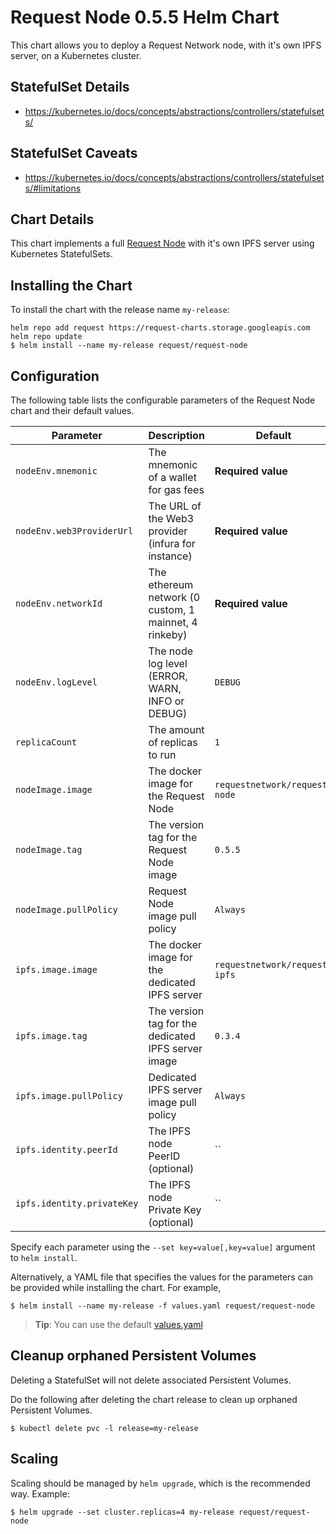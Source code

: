 # Request Node 0.5.5 Helm Chart

This chart allows you to deploy a Request Network node, with it's own IPFS server, on a Kubernetes cluster.

## StatefulSet Details

- https://kubernetes.io/docs/concepts/abstractions/controllers/statefulsets/

## StatefulSet Caveats

- https://kubernetes.io/docs/concepts/abstractions/controllers/statefulsets/#limitations

## Chart Details

This chart implements a full [Request Node](https://github.com/RequestNetwork/requestNetwork/tree/development/packages/request-node) with it's own IPFS server using Kubernetes StatefulSets.

## Installing the Chart

To install the chart with the release name `my-release`:

```console
helm repo add request https://request-charts.storage.googleapis.com
helm repo update
$ helm install --name my-release request/request-node
```

## Configuration

The following table lists the configurable parameters of the Request Node chart and their default values.

| Parameter                  | Description                                           | Default                       |
| -------------------------- | ----------------------------------------------------- | ----------------------------- |
| `nodeEnv.mnemonic`         | The mnemonic of a wallet for gas fees                 | **Required value**            |
| `nodeEnv.web3ProviderUrl`  | The URL of the Web3 provider (infura for instance)    | **Required value**            |
| `nodeEnv.networkId`        | The ethereum network (0 custom, 1 mainnet, 4 rinkeby) | **Required value**            |
| `nodeEnv.logLevel`         | The node log level (ERROR, WARN, INFO or DEBUG)       | `DEBUG`                       |
| `replicaCount`             | The amount of replicas to run                         | `1`                           |
| `nodeImage.image`          | The docker image for the Request Node                 | `requestnetwork/request-node` |
| `nodeImage.tag`            | The version tag for the Request Node image            | `0.5.5`                       |
| `nodeImage.pullPolicy`     | Request Node image pull policy                        | `Always`                      |
| `ipfs.image.image`         | The docker image for the dedicated IPFS server        | `requestnetwork/request-ipfs` |
| `ipfs.image.tag`           | The version tag for the dedicated IPFS server image   | `0.3.4`                       |
| `ipfs.image.pullPolicy`    | Dedicated IPFS server image pull policy               | `Always`                      |
| `ipfs.identity.peerId`     | The IPFS node PeerID (optional)                       | ``                            |
| `ipfs.identity.privateKey` | The IPFS node Private Key (optional)                  | ``                            |

Specify each parameter using the `--set key=value[,key=value]` argument to `helm install`.

Alternatively, a YAML file that specifies the values for the parameters can be provided while installing the chart. For example,

```console
$ helm install --name my-release -f values.yaml request/request-node
```

> **Tip**: You can use the default [values.yaml](values.yaml)

## Cleanup orphaned Persistent Volumes

Deleting a StatefulSet will not delete associated Persistent Volumes.

Do the following after deleting the chart release to clean up orphaned Persistent Volumes.

```console
$ kubectl delete pvc -l release=my-release
```

## Scaling

Scaling should be managed by `helm upgrade`, which is the recommended way. Example:

```
$ helm upgrade --set cluster.replicas=4 my-release request/request-node
```
